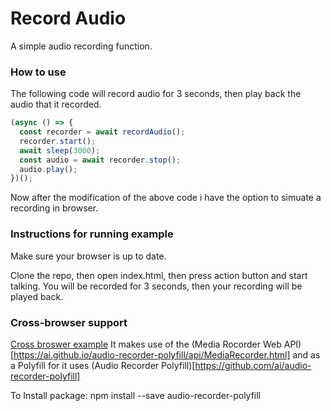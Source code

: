 # Record Audio

A simple audio recording function.

### How to use

The following code will record audio for 3 seconds, then play back the audio that it recorded.

```javascript
(async () => {
  const recorder = await recordAudio();
  recorder.start();
  await sleep(3000);
  const audio = await recorder.stop();
  audio.play();
})();
```
Now after the modification of the above code i have the option to simuate a recording in browser.

### Instructions for running example

Make sure your browser is up to date.

Clone the repo, then open index.html, then press action button and start talking. You will be recorded for 3 seconds, then your recording will be played back.

### Cross-browser support

[Cross broswer example](https://ai.github.io/audio-recorder-polyfill/)
It makes use of the (Media Rocorder Web API)[https://ai.github.io/audio-recorder-polyfill/api/MediaRecorder.html] and as a Polyfill for it uses (Audio Recorder Polyfill)[https://github.com/ai/audio-recorder-polyfill]

To Install package:
npm install --save audio-recorder-polyfill
